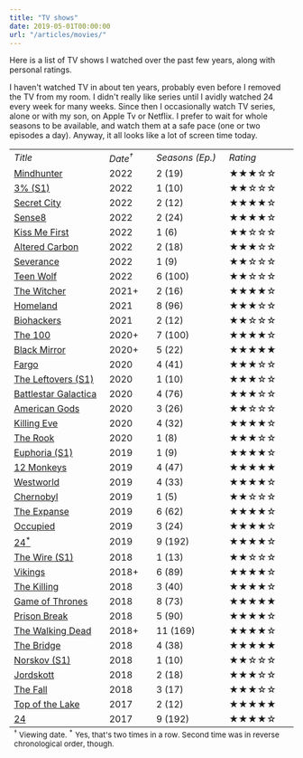 ```yaml
---
title: "TV shows"
date: 2019-05-01T00:00:00
url: "/articles/movies/"
---
```


Here is a list of TV shows I watched over the past few years, along with personal ratings.

I haven't watched TV in about ten years, probably even before I removed the TV from my room. I didn't really like series until I avidly watched 24 every week for many weeks. Since then I occasionally watch TV series, alone or with my son, on Apple Tv or Netflix. I prefer to wait for whole seasons to be available, and watch them at a safe pace (one or two episodes a day). Anyway, it all looks like a lot of screen time today.

<small>
<table border="0">
<tbody>
<tr>
<td><em>Title</em></td>
<td><em>Date<sup>†</sup></em></td>
<td><em>Seasons (Ep.)</em></td>
<td><em>Rating</em></td>
</tr>
<tr><td><a href="https://en.wikipedia.org/wiki/Mindhunter_(TV_series)">Mindhunter</a></td><td>2022</td><td>2 (19)</td><td>&#9733;&#9733;&#9733;&#9734;&#9734;</td></tr>
<tr><td><a href="https://en.wikipedia.org/wiki/3%25">3% (S1)</a></td><td>2022</td><td>1 (10)</td><td>&#9733;&#9733;&#9734;&#9734;&#9734;</td></tr>
<tr><td><a href="https://en.wikipedia.org/wiki/Secret_City_(TV_series)">Secret City</a></td><td>2022</td><td>2 (12)</td><td>&#9733;&#9733;&#9733;&#9733;&#9734;</td></tr>
<tr><td><a href="https://en.wikipedia.org/wiki/Sense8">Sense8</a></td><td>2022</td><td>2 (24)</td><td>&#9733;&#9733;&#9733;&#9733;&#9734;</td></tr>
<tr><td><a href="https://en.wikipedia.org/wiki/Kiss_Me_First_(TV_series)">Kiss Me First</a></td><td>2022</td><td>1 (6)</td><td>&#9733;&#9733;&#9734;&#9734;&#9734;</td></tr>
<tr><td><a href="https://fr.wikipedia.org/wiki/Altered_Carbon">Altered Carbon</a></td><td>2022</td><td>2 (18)</td><td>&#9733;&#9733;&#9733;&#9734;&#9734;</td></tr>
<tr><td><a href="https://en.wikipedia.org/wiki/Severance_(TV_series)">Severance</a></td><td>2022</td><td>1 (9)</td><td>&#9733;&#9733;&#9734;&#9734;&#9734;</td></tr>
<tr><td><a href="https://en.wikipedia.org/wiki/Teen_Wolf_(2011_TV_series)">Teen Wolf</a></td><td>2022</td><td>6 (100)</td><td>&#9733;&#9733;&#9734;&#9734;&#9734;</td></tr>
<tr><td><a href="https://en.wikipedia.org/wiki/The_Witcher_(TV_series)">The Witcher</a></td><td>2021+</td><td>2 (16)</td><td>&#9733;&#9733;&#9733;&#9733;&#9734;</td></tr>
<tr><td><a href="https://en.wikipedia.org/wiki/Homeland_(TV_series)">Homeland</a></td><td>2021</td><td>8 (96)</td><td>&#9733;&#9733;&#9733;&#9734;&#9734;</td></tr>
<tr><td><a href="https://en.wikipedia.org/wiki/Biohackers">Biohackers</a></td><td>2021</td><td>2 (12)</td><td>&#9733;&#9733;&#9734;&#9734;&#9734;</td></tr>
<tr><td><a href="https://en.wikipedia.org/wiki/The_100_(TV_series)">The 100</a></td><td>2020+</td><td>7 (100)</td><td>&#9733;&#9733;&#9733;&#9733;&#9734;</td></tr>
<tr><td><a href="https://en.wikipedia.org/wiki/Black_Mirror">Black Mirror</a></td><td>2020+</td><td>5 (22)</td><td>&#9733;&#9733;&#9733;&#9733;&#9733;</td></tr>
<tr><td><a href="https://en.wikipedia.org/wiki/Fargo_(TV_series)">Fargo</a></td><td>2020</td><td>4 (41)</td><td>&#9733;&#9733;&#9733;&#9734;&#9734;</td></tr>
<tr><td><a href="https://en.wikipedia.org/wiki/The_Leftovers_(TV_series)">The Leftovers (S1)</a></td><td>2020</td><td>1 (10)</td><td>&#9733;&#9733;&#9733;&#9734;&#9734;</td></tr>
<tr><td><a href="https://en.wikipedia.org/wiki/Battlestar_Galactica_(2004_TV_series)">Battlestar Galactica</a></td><td>2020</td><td>4 (76)</td><td>&#9733;&#9733;&#9733;&#9734;&#9734;</td></tr>
<tr><td><a href="https://en.wikipedia.org/wiki/American_Gods_(TV_series)">American Gods</a></td><td>2020</td><td>3 (26)</td><td>&#9733;&#9733;&#9734;&#9734;&#9734;</td></tr>
<tr><td><a href="https://en.wikipedia.org/wiki/Killing_Eve">Killing Eve</a></td><td>2020</td><td>4 (32)</td><td>&#9733;&#9733;&#9733;&#9733;&#9734;</td></tr>
<tr><td><a href="https://en.wikipedia.org/wiki/The_Rook_(miniseries)">The Rook</a></td><td>2020</td><td>1 (8)</td><td>&#9733;&#9733;&#9733;&#9734;&#9734;</td></tr>
<tr><td><a href="https://en.wikipedia.org/wiki/Euphoria_(American_TV_series)">Euphoria (S1)</a></td><td>2019</td><td>1 (9)</td><td>&#9733;&#9733;&#9733;&#9733;&#9734;</td></tr>
<tr><td><a href="https://en.wikipedia.org/wiki/12_Monkeys_(TV_series)">12 Monkeys</a></td><td>2019</td><td>4 (47)</td><td>&#9733;&#9733;&#9733;&#9733;&#9733;</td></tr>
<tr><td><a href="https://en.wikipedia.org/wiki/Westworld_(TV_series)">Westworld</a></td><td>2019</td><td>4 (33)</td><td>&#9733;&#9733;&#9733;&#9733;&#9734;</td></tr>
<tr><td><a href="https://en.wikipedia.org/wiki/Chernobyl_(miniseries)">Chernobyl</a></td><td>2019</td><td>1 (5)</td><td>&#9733;&#9733;&#9734;&#9734;&#9734;</td></tr>
<tr><td><a href="https://en.wikipedia.org/wiki/The_Expanse_(TV_series)">The Expanse</a></td><td>2019</td><td>6 (62)</td><td>&#9733;&#9733;&#9733;&#9733;&#9734;</td></tr>
<tr><td><a href="https://en.wikipedia.org/wiki/Occupied">Occupied</a></td><td>2019</td><td>3 (24)</td><td>&#9733;&#9733;&#9733;&#9733;&#9734;</td></tr>
<tr><td><a href="https://en.wikipedia.org/wiki/24_(TV_series)">24<sup>*</sup></a></td><td>2019</td><td>9 (192)</td><td>&#9733;&#9733;&#9733;&#9733;&#9734;</td></tr>
<tr><td><a href="https://en.wikipedia.org/wiki/The_Wire">The Wire (S1)</a></td><td>2018</td><td>1 (13)</td><td>&#9733;&#9733;&#9734;&#9734;&#9734;</td></tr>
<tr><td><a href="https://en.wikipedia.org/wiki/Vikings_(TV_series)">Vikings</a></td><td>2018+</td><td>6 (89)</td><td>&#9733;&#9733;&#9733;&#9733;&#9734;</td></tr>
<tr><td><a href="https://en.wikipedia.org/wiki/The%5FKilling%5F(Danish%5FTV%5Fseries)">The Killing</a></td><td>2018</td><td>3 (40)</td><td>&#9733;&#9733;&#9733;&#9733;&#9734;</td></tr>
<tr><td><a href="https://en.wikipedia.org/wiki/Game_of_Thrones">Game of Thrones</a></td><td>2018</td><td>8 (73)</td><td>&#9733;&#9733;&#9733;&#9733;&#9733;</td></tr>
<tr><td><a href="https://en.wikipedia.org/wiki/Prison%5FBreak">Prison Break</a></td><td>2018</td><td>5 (90)</td><td>&#9733;&#9733;&#9733;&#9733;&#9734;</td></tr>
<tr><td><a href="https://en.wikipedia.org/wiki/The_Walking_Dead_(TV_series)">The Walking Dead</a></td><td>2018+</td><td>11 (169)</td><td>&#9733;&#9733;&#9733;&#9733;&#9734;</td></tr>
<tr><td><a href="https://en.wikipedia.org/wiki/The_Bridge_(2011_TV_series)">The Bridge</a></td><td>2018</td><td>4 (38)</td><td>&#9733;&#9733;&#9733;&#9733;&#9733;</td></tr>
<tr><td><a href="https://da.wikipedia.org/wiki/Norskov">Norskov (S1)</a></td><td>2018</td><td>1 (10)</td><td>&#9733;&#9733;&#9734;&#9734;&#9734;</td></tr>
<tr><td><a href="https://en.wikipedia.org/wiki/Jordskott">Jordskott</a></td><td>2018</td><td>2 (18)</td><td>&#9733;&#9733;&#9733;&#9734;&#9734;</td></tr>
<tr><td><a href="https://en.wikipedia.org/wiki/The_Fall_(TV_series)">The Fall</a></td><td>2018</td><td>3 (17)</td><td>&#9733;&#9733;&#9733;&#9734;&#9734;</td></tr>
<tr><td><a href="https://en.wikipedia.org/wiki/Top_of_the_Lake">Top of the Lake</a></td><td>2017</td><td>2 (12)</td><td>&#9733;&#9733;&#9733;&#9733;&#9733;</td></tr>
<tr><td><a href="https://en.wikipedia.org/wiki/24_(TV_series)">24</a></td><td>2017</td><td>9 (192)</td><td>&#9733;&#9733;&#9733;&#9733;&#9734;</td></tr>
</tbody>
<tfoot>
<tr>
<td colspan="5">
<small>
<sup>†</sup> Viewing date. <sup>*</sup> Yes, that's two times in a row. Second time was in reverse chronological order, though.
</small>
</td>
</tr>
</tfoot>
</table>
</small>
